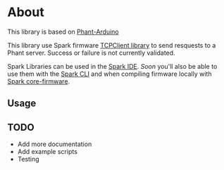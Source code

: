 About
===

This library is based on [Phant-Arduino](https://github.com/sparkfun/phant-arduino)

This library use Spark firmware [TCPClient library](http://docs.spark.io/firmware/#communication-tcpclient) to send resquests to a Phant server.
Success or failure is not currently validated.

Spark Libraries can be used in the [Spark IDE](https://www.spark.io/build).
_Soon_ you'll also be able to use them with the [Spark CLI](https://github.com/spark/spark-cli) and when compiling firmware locally with [Spark core-firmware](https://github.com/spark/core-firmware).

## Usage

## TODO
* Add more documentation
* Add example scripts
* Testing
